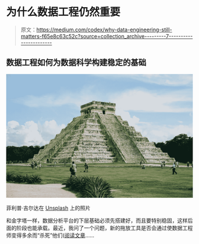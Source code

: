 # 为什么数据工程仍然重要

> 原文：<https://medium.com/codex/why-data-engineering-still-matters-f65e8c63c52c?source=collection_archive---------7----------------------->

## 数据工程如何为数据科学构建稳定的基础

![](img/2e7a2294295ba2d4959c3db16ae9d229.png)

菲利普·吉尔达在 [Unsplash](https://unsplash.com/s/photos/pyramid?utm_source=unsplash&utm_medium=referral&utm_content=creditCopyText) 上的照片

和金字塔一样，数据分析平台的下层基础必须先搭建好，而且要特别稳固，这样后面的阶段也能承载。最近，我问了一个问题，新的拖放工具是否会通过使数据工程师变得多余而“杀死”他们([阅读文章](/codex/is-data-as-a-service-killing-the-data-engineer-5aa9d853c387)……